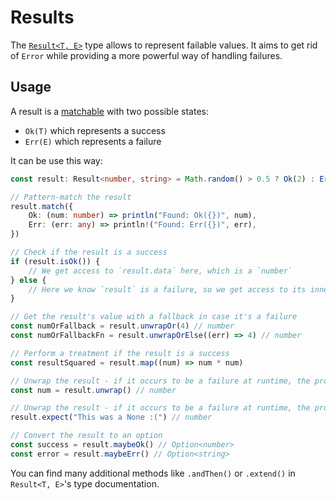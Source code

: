 # Results

The [`Result<T, E>`](../src/result.ts) type allows to represent failable values. It aims to get rid of `Error` while providing a more powerful way of handling failures.

## Usage

A result is a [matchable](match.md) with two possible states:

-   `Ok(T)` which represents a success
-   `Err(E)` which represents a failure

It can be use this way:

```typescript
const result: Result<number, string> = Math.random() > 0.5 ? Ok(2) : Err("random number is too low")

// Pattern-match the result
result.match({
    Ok: (num: number) => println("Found: Ok({})", num),
    Err: (err: any) => println!("Found: Err({})", err),
})

// Check if the result is a success
if (result.isOk()) {
    // We get access to `result.data` here, which is a `number`
} else {
    // Here we know `result` is a failure, so we get access to its inner error `result.err`
}

// Get the result's value with a fallback in case it's a failure
const numOrFallback = result.unwrapOr(4) // number
const numOrFallbackFn = result.unwrapOrElse((err) => 4) // number

// Perform a treatment if the result is a success
const resultSquared = result.map((num) => num * num)

// Unwrap the result - if it occurs to be a failure at runtime, the program will panic
const num = result.unwrap() // number

// Unwrap the result - if it occurs to be a failure at runtime, the program will panic with a custom message
result.expect("This was a None :(") // number

// Convert the result to an option
const success = result.maybeOk() // Option<number>
const error = result.maybeErr() // Option<string>
```

You can find many additional methods like `.andThen()` or `.extend()` in `Result<T, E>`'s type documentation.
